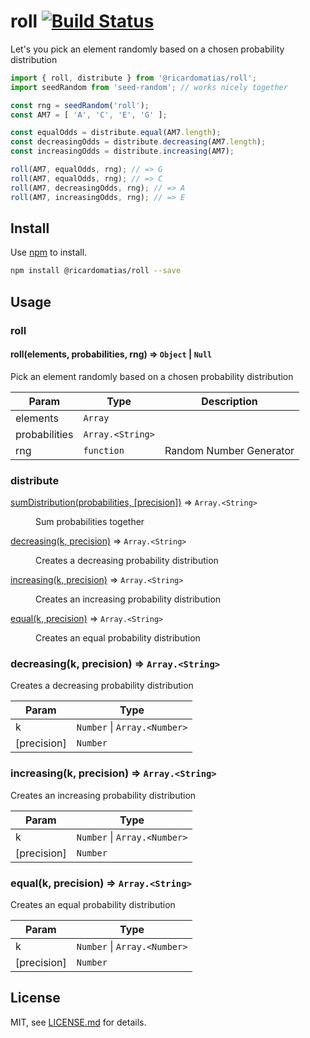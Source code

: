 # roll [![Build Status](https://travis-ci.com/ricardomatias/roll.svg?branch=master)](https://travis-ci.com/ricardomatias/roll)

Let's you pick an element randomly based on a chosen probability distribution

```js
import { roll, distribute } from '@ricardomatias/roll';
import seedRandom from 'seed-random'; // works nicely together

const rng = seedRandom('roll');
const AM7 = [ 'A', 'C', 'E', 'G' ];

const equalOdds = distribute.equal(AM7.length);
const decreasingOdds = distribute.decreasing(AM7.length);
const increasingOdds = distribute.increasing(AM7);

roll(AM7, equalOdds, rng); // => G
roll(AM7, equalOdds, rng); // => C
roll(AM7, decreasingOdds, rng); // => A
roll(AM7, increasingOdds, rng); // => E
```

## Install

Use [npm](https://npmjs.com/) to install.

```sh
npm install @ricardomatias/roll --save
```

## Usage

### roll

#### roll(elements, probabilities, rng) ⇒ <code>Object</code> \| <code>Null</code>
Pick an element randomly based on a chosen probability distribution

| Param | Type | Description |
| --- | --- | --- |
| elements | <code>Array</code> |  |
| probabilities | <code>Array.&lt;String&gt;</code> |  |
| rng | <code>function</code> | Random Number Generator |

### distribute

<dl>
<dt><a href="#sumDistribution">sumDistribution(probabilities, [precision])</a> ⇒ <code>Array.&lt;String&gt;</code></dt>
<dd><p>Sum probabilities together</p>
</dd>
<dt><a href="#decreasing">decreasing(k, precision)</a> ⇒ <code>Array.&lt;String&gt;</code></dt>
<dd><p>Creates a decreasing probability distribution</p>
</dd>
<dt><a href="#increasing">increasing(k, precision)</a> ⇒ <code>Array.&lt;String&gt;</code></dt>
<dd><p>Creates an increasing probability distribution</p>
</dd>
<dt><a href="#equal">equal(k, precision)</a> ⇒ <code>Array.&lt;String&gt;</code></dt>
<dd><p>Creates an equal probability distribution</p>
</dd>
</dl>

<a name="decreasing"></a>

### decreasing(k, precision) ⇒ <code>Array.&lt;String&gt;</code>
Creates a decreasing probability distribution

| Param | Type |
| --- | --- |
| k | <code>Number</code> \| <code>Array.&lt;Number&gt;</code> |
| [precision] | <code>Number</code> | <code>3</code> |

<a name="increasing"></a>

### increasing(k, precision) ⇒ <code>Array.&lt;String&gt;</code>
Creates an increasing probability distribution

| Param | Type |
| --- | --- |
| k | <code>Number</code> \| <code>Array.&lt;Number&gt;</code> |
| [precision] | <code>Number</code> | <code>3</code> |

<a name="equal"></a>

### equal(k, precision) ⇒ <code>Array.&lt;String&gt;</code>
Creates an equal probability distribution

| Param | Type |
| --- | --- |
| k | <code>Number</code> \| <code>Array.&lt;Number&gt;</code> |
| [precision] | <code>Number</code> | <code>3</code> |


## License

MIT, see [LICENSE.md](http://github.com/ricardomatias/ring/blob/master/LICENSE.md) for details.
